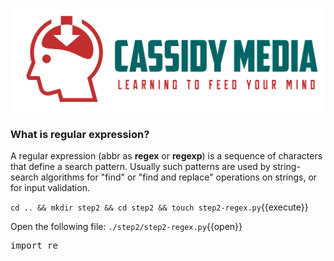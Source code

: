 ![CassidyMedia Logo](./assets/color_logo_no_background.png)
### What is regular expression?

A regular expression (abbr as **regex** or **regexp**) is a sequence of characters that define a search pattern. Usually such patterns are used by string-search algorithms for "find" or "find and replace" operations on strings, or for input validation. 

`cd .. && mkdir step2 && cd step2 && touch step2-regex.py`{{execute}}

Open the following file: `./step2/step2-regex.py`{{open}}

<pre class="file" data-filename="./step2/step2-regex.py" data-target="append">import re</pre>